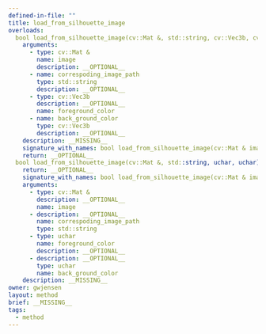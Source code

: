 ```yaml
---
defined-in-file: ""
title: load_from_silhouette_image
overloads:
  bool load_from_silhouette_image(cv::Mat &, std::string, cv::Vec3b, cv::Vec3b):
    arguments:
      - type: cv::Mat &
        name: image
        description: __OPTIONAL__
      - name: correspoding_image_path
        type: std::string
        description: __OPTIONAL__
      - type: cv::Vec3b
        description: __OPTIONAL__
        name: foreground_color
      - name: back_ground_color
        type: cv::Vec3b
        description: __OPTIONAL__
    description: __MISSING__
    signature_with_names: bool load_from_silhouette_image(cv::Mat & image, std::string correspoding_image_path, cv::Vec3b foreground_color, cv::Vec3b back_ground_color)
    return: __OPTIONAL__
  bool load_from_silhouette_image(cv::Mat &, std::string, uchar, uchar):
    return: __OPTIONAL__
    signature_with_names: bool load_from_silhouette_image(cv::Mat & image, std::string correspoding_image_path, uchar foreground_color, uchar back_ground_color)
    arguments:
      - type: cv::Mat &
        description: __OPTIONAL__
        name: image
      - description: __OPTIONAL__
        name: correspoding_image_path
        type: std::string
      - type: uchar
        name: foreground_color
        description: __OPTIONAL__
      - description: __OPTIONAL__
        type: uchar
        name: back_ground_color
    description: __MISSING__
owner: gwjensen
layout: method
brief: __MISSING__
tags:
  - method
---
```


